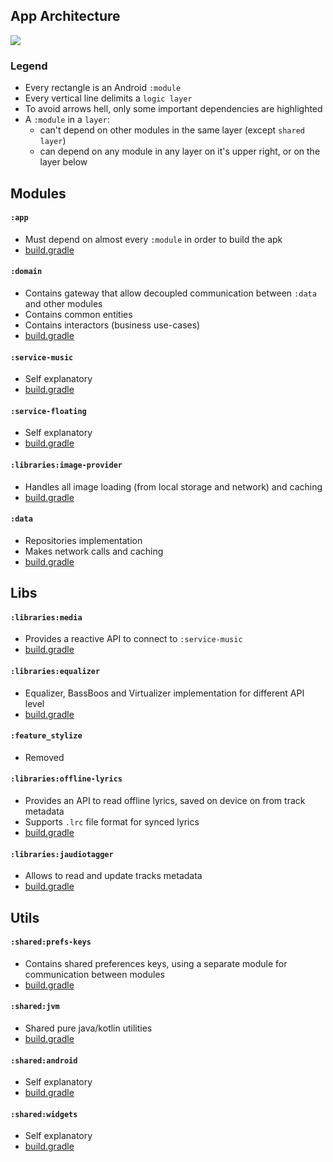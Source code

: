## App Architecture

<img src="https://github.com/ologe/canaree-music-player/blob/master/docs/images/app_architecture.jpg">

<br>

### Legend
- Every rectangle is an Android `:module`
- Every vertical line delimits a `logic layer`
- To avoid arrows hell, only some important dependencies are highlighted
- A `:module` in a `layer`:
    - can't depend on other modules in the same layer (except `shared layer`)
    - can depend on any module in any layer on it's upper right, or on the layer below

## Modules

#### `:app`
- Must depend on almost every `:module` in order to build the apk
- [build.gradle](https://github.com/ologe/canaree-music-player/blob/master/app/build.gradle)

#### `:domain`
- Contains gateway that allow decoupled communication between `:data` and other modules
- Contains common entities
- Contains interactors (business use-cases)
- [build.gradle](https://github.com/ologe/canaree-music-player/blob/master/domain/build.gradle)

#### `:service-music`
- Self explanatory
- [build.gradle](https://github.com/ologe/canaree-music-player/blob/master/service-music/build.gradle)

#### `:service-floating`
- Self explanatory
- [build.gradle](https://github.com/ologe/canaree-music-player/blob/master/service-floating/build.gradle)

#### `:libraries:image-provider`
- Handles all image loading (from local storage and network) and caching
- [build.gradle](https://github.com/ologe/canaree-music-player/blob/master/libraries/image-provider/build.gradle)

#### `:data`
- Repositories implementation
- Makes network calls and caching
- [build.gradle](https://github.com/ologe/canaree-music-player/blob/master/data/build.gradle)

## Libs

#### `:libraries:media`
- Provides a reactive API to connect to `:service-music`
- [build.gradle](https://github.com/ologe/canaree-music-player/blob/master/libraries/media/build.gradle)

#### `:libraries:equalizer`
- Equalizer, BassBoos and Virtualizer implementation for different API level
- [build.gradle](https://github.com/ologe/canaree-music-player/blob/master/libraries/equalizer/build.gradle)

#### `:feature_stylize`
- Removed

#### `:libraries:offline-lyrics`
- Provides an API to read offline lyrics, saved on device on from track metadata
- Supports `.lrc` file format for synced lyrics
- [build.gradle](https://github.com/ologe/canaree-music-player/blob/master/libraries/offline-lyrics/build.gradle)

#### `:libraries:jaudiotagger`
- Allows to read and update tracks metadata
- [build.gradle](https://github.com/ologe/canaree-music-player/blob/master/libraries/jaudiotagger/build.gradle)

## Utils

#### `:shared:prefs-keys`
- Contains shared preferences keys, using a separate module for communication between modules
- [build.gradle](https://github.com/ologe/canaree-music-player/blob/master/prefs-keys/build.gradle)

#### `:shared:jvm`
- Shared pure java/kotlin utilities
- [build.gradle](https://github.com/ologe/canaree-music-player/blob/master/shared/build.gradle)

#### `:shared:android`
- Self explanatory
- [build.gradle](https://github.com/ologe/canaree-music-player/blob/master/shared-android/build.gradle) 

#### `:shared:widgets`
- Self explanatory
- [build.gradle](https://github.com/ologe/canaree-music-player/blob/master/shared-widgets/build.gradle)
